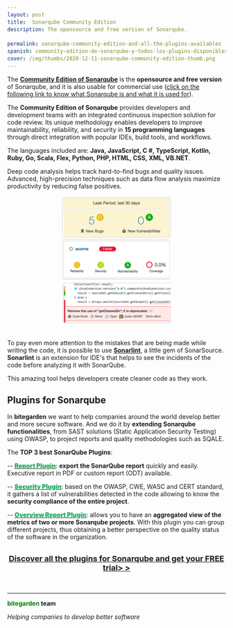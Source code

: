 ```yaml
---
layout: post
title:  Sonarqube Community Edition
description: The opensource and free version of Sonarqube.

permalink: sonarqube-community-edition-and-all-the-plugins-availables
spanish: community-edition-de-sonarqube-y-todos-los-plugins-disponibles
cover: /img/thumbs/2020-12-11-sonarqube-community-edition-thumb.png
---
```



The [**Community Edition of Sonarqube**](https://www.sonarqube.org/success-download-community-edition/) is the **opensource and free version** of Sonarqube, and it is also usable for commercial use ([click on the following link to know what Sonarqube is and what it is used for](/static-code-analysis-with-sonarqube)).

The **Community Edition of Sonarqube** provides developers and development teams with an integrated continuous inspection solution for code review. Its unique methodology enables developers to improve maintainability, reliability, and security in **15 programming languages** ​​through direct integration with popular IDEs, build tools, and workflows.

The languages ​​included are: **Java, JavaScript, C #, TypeScript, Kotlin, Ruby, Go, Scala, Flex, Python, PHP, HTML, CSS, XML, VB.NET**.

Deep code analysis helps track hard-to-find bugs and quality issues. Advanced, high-precision techniques such as data flow analysis maximize productivity by reducing false positives.

<center>
<img src="/img/posts/2020-12-11-sonarqube-community-edition-calidad-de-codigo.png" widtH="50%" alt="Continuous code inspection">
</center>
<br/>

To pay even more attention to the mistakes that are being made while writing the code, it is possible to use [**Sonarlint**](https://www.sonarlint.org/), a little gem of SonarSource. **Sonarlint** is an extension for IDE's that helps to see the incidents of the code before analyzing it with SonarQube.

This amazing tool helps developers create cleaner code as they work.


## Plugins for Sonarqube

In **bitegarden** we want to help companies around the world develop better and more secure software. And we do it by **extending Sonarqube functionalities**, from SAST solutions (Static Application Security Testing) using OWASP, to project reports and quality methodologies such as SQALE.

The **TOP 3 best SonarQube Plugins**:


-- <a href="https://www.bitegarden.com/sonarqube-report"><span style="font-weight: 900; color: #1eaa5d;">Report Plugin</span></a>: **export the SonarQube report** quickly and easily. Executive report in PDF or custom report (ODT) available.

-- <a href="https://www.bitegarden.com/sonarqube-security"><span style="font-weight: 900; color: #1eaa5d;">Security Plugin</span></a>: based on the OWASP, CWE, WASC and CERT standard, it gathers a list of vulnerabilities detected in the code allowing to know the **security compliance of the entire project**.

-- <a href="https://www.bitegarden.com/sonarqube-report"><span style="font-weight: 900; color: #1eaa5d;">Overview Report Plugin</span></a>: allows you to have an **aggregated view of the metrics of two or more Sonarqube projects**. With this plugin you can group different projects, thus obtaining a better perspective on the quality status of the software in the organization.

<br>
<center><a href="https://www.bitegarden.com/products/" class="btn btn-primary btn-call-to-action fancybox" style="font-weight:bold;font-size:18px">Discover all the plugins for Sonarqube and get your FREE trial> > </a></center>
<br>

<br>

---
**<span style="color: green">bitegarden</span> team**

_Helping companies to develop better software_
